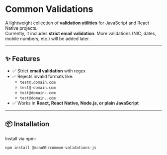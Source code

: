 # Common Validations

A lightweight collection of **validation utilities** for JavaScript and React Native projects.  
Currently, it includes **strict email validation**. More validations (NIC, dates, mobile numbers, etc.) will be added later.

---

## ✨ Features
- ✅ Strict **email validation** with regex  
- ✅ Rejects invalid formats like:
  - `test@.domain.com`
  - `test@-domain.com`
  - `test@domain-.com`
  - `test@domain..com`
- ✅ Works in **React, React Native, Node.js, or plain JavaScript**

---

## 📦 Installation
Install via npm:

```sh
npm install @manu5h/common-validations-js
